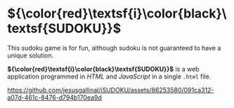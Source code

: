 # ${\color{red}\textsf{i}\color{black}\textsf{SUDOKU}}$
This sudoku game is for fun, although sudoku is not guaranteed to have a unique solution.

**${\color{red}\textsf{i}\color{black}\textsf{SUDOKU}}$** is a web application programmed in *HTML* and *JavaScript* in a single `.html` file.

https://github.com/jesusgallinal/iSUDOKU/assets/86253580/091ca312-a07d-461c-8476-d794b170ea9d
